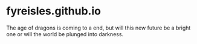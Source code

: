 # fyreisles.github.io
The age of dragons is coming to a end, but will this new future be a bright one or will the world be plunged into darkness.
